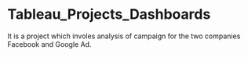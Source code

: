 # Tableau_Projects_Dashboards

It is a project which involes analysis of campaign for the two companies Facebook and Google Ad. 
